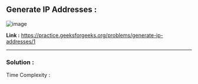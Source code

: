## Generate IP Addresses :

![image](https://user-images.githubusercontent.com/23376002/167067294-8a6fbea6-b21d-4ec3-bd20-8b7a416bceca.png)


**Link :** https://practice.geeksforgeeks.org/problems/generate-ip-addresses/1


-----------------------------------------------------------------------------------------------------------------------------------------------------


### Solution :

Time Complexity :



